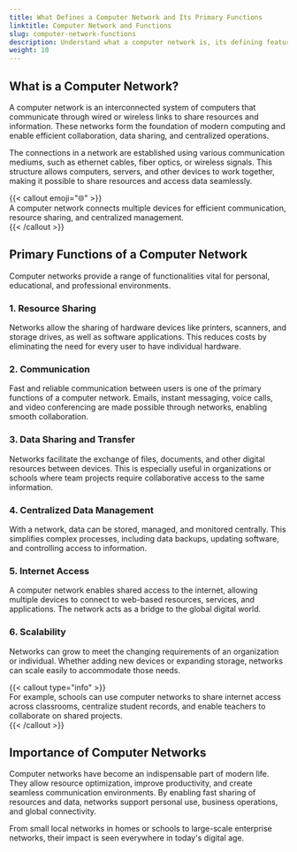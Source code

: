 ```yaml
---
title: What Defines a Computer Network and Its Primary Functions  
linktitle: Computer Network and Functions  
slug: computer-network-functions  
description: Understand what a computer network is, its defining features, and its primary functions, including resource sharing, communication, data management, and scalability.  
weight: 10
---
```


## What is a Computer Network?  

A computer network is an interconnected system of computers that communicate through wired or wireless links to share resources and information. These networks form the foundation of modern computing and enable efficient collaboration, data sharing, and centralized operations.  

The connections in a network are established using various communication mediums, such as ethernet cables, fiber optics, or wireless signals. This structure allows computers, servers, and other devices to work together, making it possible to share resources and access data seamlessly.  

{{< callout emoji="🌐" >}}  
A computer network connects multiple devices for efficient communication, resource sharing, and centralized management.  
{{< /callout >}}  


## Primary Functions of a Computer Network  

Computer networks provide a range of functionalities vital for personal, educational, and professional environments.  

### 1. **Resource Sharing**  
Networks allow the sharing of hardware devices like printers, scanners, and storage drives, as well as software applications. This reduces costs by eliminating the need for every user to have individual hardware.  

### 2. **Communication**  
Fast and reliable communication between users is one of the primary functions of a computer network. Emails, instant messaging, voice calls, and video conferencing are made possible through networks, enabling smooth collaboration.  

### 3. **Data Sharing and Transfer**  
Networks facilitate the exchange of files, documents, and other digital resources between devices. This is especially useful in organizations or schools where team projects require collaborative access to the same information.  

### 4. **Centralized Data Management**  
With a network, data can be stored, managed, and monitored centrally. This simplifies complex processes, including data backups, updating software, and controlling access to information.  

### 5. **Internet Access**  
A computer network enables shared access to the internet, allowing multiple devices to connect to web-based resources, services, and applications. The network acts as a bridge to the global digital world.  

### 6. **Scalability**  
Networks can grow to meet the changing requirements of an organization or individual. Whether adding new devices or expanding storage, networks can scale easily to accommodate those needs.  

{{< callout type="info" >}}  
For example, schools can use computer networks to share internet access across classrooms, centralize student records, and enable teachers to collaborate on shared projects.  
{{< /callout >}}  


## Importance of Computer Networks  

Computer networks have become an indispensable part of modern life. They allow resource optimization, improve productivity, and create seamless communication environments. By enabling fast sharing of resources and data, networks support personal use, business operations, and global connectivity.  

From small local networks in homes or schools to large-scale enterprise networks, their impact is seen everywhere in today's digital age.